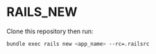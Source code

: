 # RAILS_NEW

Clone this repository then run:

```bash
bundle exec rails new <app_name> --rc=.railsrc
```
